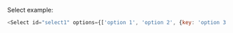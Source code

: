 Select example:

```js
<Select id="select1" options={['option 1', 'option 2', {key: 'option 3', value: 'value 3'}]} />
```
